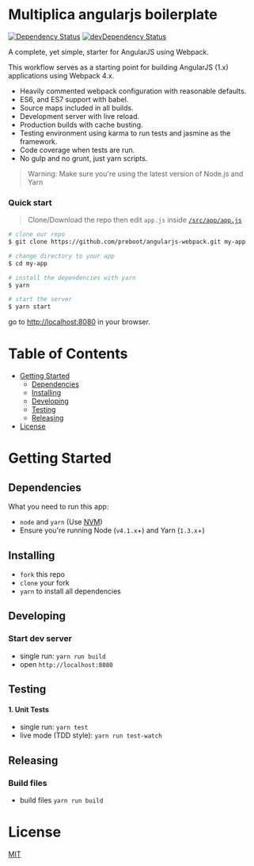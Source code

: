# Multiplica angularjs boilerplate

[![Dependency Status](https://david-dm.org/MutliplicaDevLabs/angularjs-boilerplate/status.svg)](https://david-dm.org/MutliplicaDevLabs/angularjs-boilerplate#info=dependencies) [![devDependency Status](https://david-dm.org/MutliplicaDevLabs/angularjs-boilerplate/dev-status.svg)](https://david-dm.org/MutliplicaDevLabs/angularjs-boilerplate#info=devDependencies)

A complete, yet simple, starter for AngularJS using Webpack.

This workflow serves as a starting point for building AngularJS (1.x) applications using Webpack 4.x. 

* Heavily commented webpack configuration with reasonable defaults.
* ES6, and ES7 support with babel.
* Source maps included in all builds.
* Development server with live reload.
* Production builds with cache busting.
* Testing environment using karma to run tests and jasmine as the framework.
* Code coverage when tests are run.
* No gulp and no grunt, just yarn scripts.

>Warning: Make sure you're using the latest version of Node.js and Yarn

### Quick start

> Clone/Download the repo then edit `app.js` inside [`/src/app/app.js`](/src/app/app.js)

```bash
# clone our repo
$ git clone https://github.com/preboot/angularjs-webpack.git my-app

# change directory to your app
$ cd my-app

# install the dependencies with yarn
$ yarn

# start the server
$ yarn start
```

go to [http://localhost:8080](http://localhost:8080) in your browser.

# Table of Contents

* [Getting Started](#getting-started)
    * [Dependencies](#dependencies)
    * [Installing](#installing)    
    * [Developing](#developing)
    * [Testing](#testing)
    * [Releasing](#releasing)
* [License](#license)

# Getting Started

## Dependencies

What you need to run this app:
* `node` and `yarn` (Use [NVM](https://github.com/creationix/nvm))
* Ensure you're running Node (`v4.1.x`+) and Yarn (`1.3.x`+)

## Installing

* `fork` this repo
* `clone` your fork
* `yarn` to install all dependencies

## Developing

### Start dev server

* single run: `yarn run build`
* open `http://localhost:8080`

## Testing

#### 1. Unit Tests

* single run: `yarn test`
* live mode (TDD style): `yarn run test-watch`

## Releasing

### Build files
* build files `yarn run build`

# License

[MIT](/LICENSE)
